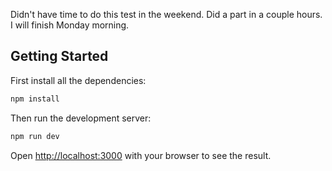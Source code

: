 Didn't have time to do this test in the weekend. Did a part in a couple hours. I will finish Monday morning.

## Getting Started

First install all the dependencies:

```bash
npm install
```

Then run the development server:

```bash
npm run dev
```

Open [http://localhost:3000](http://localhost:3000) with your browser to see the result.
